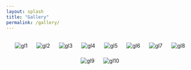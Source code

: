 ```yaml
---
layout: splash
title: "Gallery"
permalink: /gallery/
---
```


<style>
.gallery-container {
  display: flex;
  flex-wrap: wrap;
  justify-content: center;
  gap: 1.5rem;
  margin-top: 2rem;
}

.gallery-container img {
  max-width: 300px;
  height: auto;
  object-fit: contain;
}
</style>

<div class="gallery-container">
  <img src="{{ '/images/gl1.png' | relative_url }}" alt="gl1">
  <img src="{{ '/images/gl2.png' | relative_url }}" alt="gl2">
  <img src="{{ '/images/gl3.png' | relative_url }}" alt="gl3">
  <img src="{{ '/images/gl4.png' | relative_url }}" alt="gl4">
  <img src="{{ '/images/gl5.png' | relative_url }}" alt="gl5">
  <img src="{{ '/images/gl6.png' | relative_url }}" alt="gl6">
  <img src="{{ '/images/gl7.png' | relative_url }}" alt="gl7">
  <img src="{{ '/images/gl8.png' | relative_url }}" alt="gl8">
  <img src="{{ '/images/gl9.png' | relative_url }}" alt="gl9">
  <img src="{{ '/images/gl10.png' | relative_url }}" alt="gl10">
</div>

